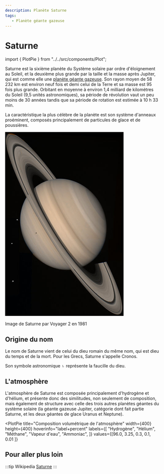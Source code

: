 ```yaml
---
description: Planète Saturne
tags:
   - Planète géante gazeuse
---
```


# Saturne

<!-- Imports éventuels pour composants à placer juste en dessous -->
import { PlotPie } from "../../src/components/Plot";

Saturne est la sixième planète du Système solaire par ordre d'éloignement au Soleil, et la deuxième plus grande par la taille et la masse après Jupiter, qui est comme elle une [planète géante gazeuse](../glossaire/gazeuse). Son rayon moyen de 58 232 km est environ neuf fois et demi celui de la Terre et sa masse est 95 fois plus grande. Orbitant en moyenne à environ 1,4 milliard de kilomètres du Soleil (9,5 unités astronomiques), sa période de révolution vaut un peu moins de 30 années tandis que sa période de rotation est estimée à 10 h 33 min.

La caractéristique la plus célèbre de la planète est son système d'anneaux proéminent, composés principalement de particules de glace et de poussières.

![Image de Saturne](../../files/Saturn.jpg)

Image de Saturne par Voyager 2 en 1981

## Origine du nom

Le nom de Saturne vient de celui du dieu romain du même nom, qui est dieu du temps et de la mort. Pour les Grecs, Saturne s'appelle Cronos.

Son symbole astronomique ♄ représente la faucille du dieu.

## L'atmosphère

L'atmosphère de Saturne est composée principalement d'hydrogène et d'hélium, et présente donc des similitudes, non seulement de composition, mais également de structure avec celle des trois autres planètes géantes du système solaire (la géante gazeuse Jupiter, catégorie dont fait partie Saturne, et les deux géantes de glace Uranus et Neptune).

<PlotPie
  title="Composition volumétrique de l'atmosphère"
  width={400}
  height={400}
  hoverinfo="label+percent"
  labels={[
    "Hydrogène",
    "Hélium",
    "Méthane",
    "Vapeur d'eau",
    "Ammoniac",
  ]}
  values={[96.0, 3.25, 0.3, 0.1, 0.01 ]}
></PlotPie>

## Pour aller plus loin

:::tip Wikipedia
[Saturne](https://fr.wikipedia.org/wiki/Saturne_(planète))
:::


